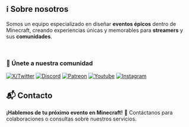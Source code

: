 ## ℹ Sobre nosotros

Somos un equipo especializado en diseñar **eventos épicos** dentro de Minecraft, creando experiencias únicas y memorables para **streamers** y sus **comunidades**.

<br/>

### 🌟 Únete a nuestra comunidad

[![X/Twitter](https://img.shields.io/static/v1?message=X/Twitter&logo=x&label=&color=000&logoColor=white&labelColor=&style=for-the-badge)](https://x.com/BlossomStudio4)
[![Discord](https://img.shields.io/static/v1?message=Discord&logo=discord&label=&color=7289DA&logoColor=white&labelColor=&style=for-the-badge)](https://discord.gg/eTEmP7yUFx)
[![Patreon](https://img.shields.io/static/v1?message=Patreon&logo=patreon&label=&color=000&logoColor=white&labelColor=&style=for-the-badge)](https://www.patreon.com/c/BlossomStudioOfficial)
[![Youtube](https://img.shields.io/static/v1?message=Youtube&logo=youtube&label=&color=FF0000&logoColor=white&labelColor=&style=for-the-badge)](https://www.youtube.com/@BlossomStudio4)
[![Instagram](https://img.shields.io/static/v1?message=Youtube&logo=instagram&label=&color=FF0000&logoColor=white&labelColor=&style=for-the-badge)](https://www.instagram.com/blossom4studio/)

## 📬 Contacto

**¡Hablemos de tu próximo evento en Minecraft!** 🚀
Contáctanos para colaboraciones o consultas sobre nuestros servicios.
